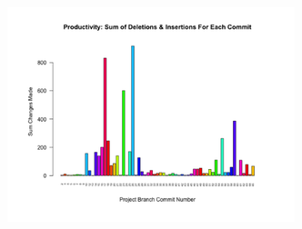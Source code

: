 
![test_image](https://github.com/pierremigeon/commit_tracker/blob/master/minishell_project/minishell::master.data_sum_barplot.png)
